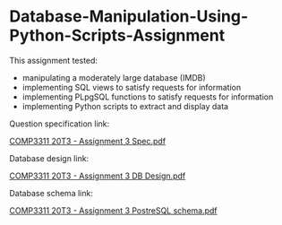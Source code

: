 # Database-Manipulation-Using-Python-Scripts-Assignment

This assignment tested:

- manipulating a moderately large database (IMDB)
- implementing SQL views to satisfy requests for information
- implementing PLpgSQL functions to satisfy requests for information
- implementing Python scripts to extract and display data

Question specification link:

[COMP3311 20T3 - Assignment 3 Spec.pdf](https://github.com/helording/Database-Manipulation-Using-Python-Scripts-Assignment/files/9877275/COMP3311.20T3.-.Assignment.3.Spec.pdf)

Database design link:

[COMP3311 20T3 - Assignment 3 DB Design.pdf](https://github.com/helording/Database-Manipulation-Using-Python-Scripts-Assignment/files/9877276/COMP3311.20T3.-.Assignment.3.DB.Design.pdf)

Database schema link:

[COMP3311 20T3 - Assignment 3 PostreSQL schema.pdf](https://github.com/helording/Database-Manipulation-Using-Python-Scripts-Assignment/files/9877278/COMP3311.20T3.-.Assignment.3.PostreSQL.schema.pdf)
